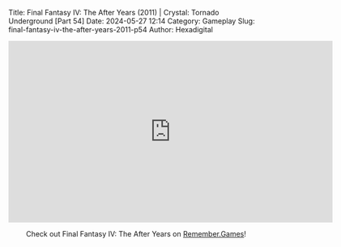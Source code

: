 Title: Final Fantasy IV: The After Years (2011) | Crystal: Tornado Underground [Part 54]
Date: 2024-05-27 12:14
Category: Gameplay
Slug: final-fantasy-iv-the-after-years-2011-p54
Author: Hexadigital

<center><iframe src="https://www.youtube.com/embed/XTrg7fcW-uY?feature=oembed" allow="accelerometer; autoplay; encrypted-media; gyroscope; picture-in-picture" width="640" height="360" frameborder="0"></iframe>

Check out Final Fantasy IV: The After Years on [Remember.Games](https://remember.games/game/7757/final-fantasy-iv-the-complete-collection/)!</center>